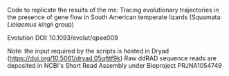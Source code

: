 Code to replicate the results of the ms: Tracing evolutionary trajectories in the presence of gene flow in South American temperate lizards (Squamata: _Liolaemus kingii_ group)

Evolution DOI: 10.1093/evolut/qpae009

Note: the input required by the scripts is hosted in Dryad (https://doi.org/10.5061/dryad.05qfttf9k)
Raw ddRAD sequence reads are deposited in NCBI's Short Read Assembly under Bioproject PRJNA1054749
